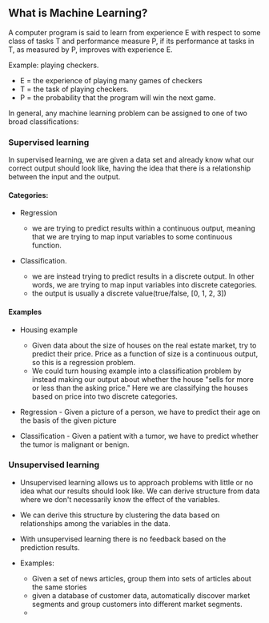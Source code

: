 ## What is Machine Learning?

A computer program is said to learn from experience E with respect to some class of tasks T and performance 
measure P, if its performance at tasks in T, as measured by P,  improves with experience E.

Example: playing checkers.
* E = the experience of playing many games of checkers
* T = the task of playing checkers.
* P = the probability that the program will win the next game.

In general, any machine learning problem can be assigned to one of two broad classifications:

### Supervised learning
In supervised learning, we are given a data set and already know what our correct output should look like, 
having the idea that there is a relationship between the input and the output.

#### Categories: 
* Regression
  + we are trying to predict results within a continuous output, meaning that we are trying to map 
    input variables to some continuous function.

* Classification.  
  + we are instead trying to predict results in a discrete output. In other words, we are trying to map input 
    variables into discrete categories.
  + the output is usually a discrete value(true/false, [0, 1, 2, 3])

#### Examples
* Housing example
  + Given data about the size of houses on the real estate market, try to predict their price. 
    Price as a function of size is a continuous output, so this is a regression problem.
  + We could turn housing example into a classification problem by instead making our output about whether 
    the house "sells for more or less than the asking price." Here we are classifying the houses based on price into 
    two discrete categories.

* Regression - Given a picture of a person, we have to predict their age on the basis of the given picture

* Classification - Given a patient with a tumor, we have to predict whether the tumor is malignant or benign.


### Unsupervised learning
* Unsupervised learning allows us to approach problems with little or no idea what our results should look like. 
  We can derive structure from data where we don't necessarily know the effect of the variables.
* We can derive this structure by clustering the data based on relationships among the variables in the data.
* With unsupervised learning there is no feedback based on the prediction results.

* Examples:
  + Given a set of news articles, group them into sets of articles about the same stories
  + given a database of customer data, automatically discover market segments and group
    customers into different market segments. 
  +  
